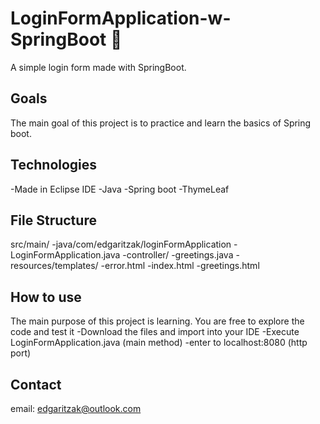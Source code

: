 # LoginFormApplication-w-SpringBoot 🍃
A simple login form made with SpringBoot.

## Goals
The main goal of this project is to practice and learn the basics of Spring boot.

## Technologies
-Made in Eclipse IDE
  -Java
  -Spring boot
  -ThymeLeaf

## File Structure
src/main/
    -java/com/edgaritzak/loginFormApplication
        -LoginFormApplication.java
        -controller/
            -greetings.java
    -resources/templates/
        -error.html
        -index.html
        -greetings.html

## How to use
The main purpose of this project is learning. You are free to explore the code and test it
  -Download the files and import into your IDE
  -Execute LoginFormApplication.java (main method)
  -enter to localhost:8080 (http port)

## Contact
email: edgaritzak@outlook.com
